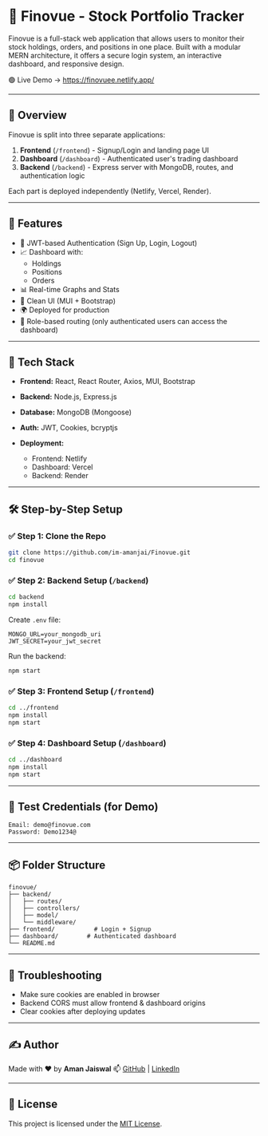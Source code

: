 # 💸 Finovue - Stock Portfolio Tracker

Finovue is a full-stack web application that allows users to monitor their stock holdings, orders, and positions in one place. Built with a modular MERN architecture, it offers a secure login system, an interactive dashboard, and responsive design.

🟢 Live Demo → https://finovuee.netlify.app/

---

## 🚦 Overview

Finovue is split into three separate applications:

1. **Frontend** (`/frontend`) - Signup/Login and landing page UI
2. **Dashboard** (`/dashboard`) - Authenticated user's trading dashboard
3. **Backend** (`/backend`) - Express server with MongoDB, routes, and authentication logic

Each part is deployed independently (Netlify, Vercel, Render).

---

## 🚀 Features

* 🔐 JWT-based Authentication (Sign Up, Login, Logout)
* 📈 Dashboard with:
  - Holdings
  - Positions
  - Orders
* 📊 Real-time Graphs and Stats
* 🎨 Clean UI (MUI + Bootstrap)
* 🌍 Deployed for production
* 🔐 Role-based routing (only authenticated users can access the dashboard)

---

## 🧱 Tech Stack

* **Frontend:** React, React Router, Axios, MUI, Bootstrap
* **Backend:** Node.js, Express.js
* **Database:** MongoDB (Mongoose)
* **Auth:** JWT, Cookies, bcryptjs
* **Deployment:**

  * Frontend: Netlify
  * Dashboard: Vercel
  * Backend: Render

---

## 🛠️ Step-by-Step Setup

### ✅ Step 1: Clone the Repo

```bash
git clone https://github.com/im-amanjai/Finovue.git
cd finovue
```

### ✅ Step 2: Backend Setup (`/backend`)

```bash
cd backend
npm install
```

Create `.env` file:

```
MONGO_URL=your_mongodb_uri
JWT_SECRET=your_jwt_secret
```

Run the backend:

```bash
npm start
```

### ✅ Step 3: Frontend Setup (`/frontend`)

```bash
cd ../frontend
npm install
npm start
```

### ✅ Step 4: Dashboard Setup (`/dashboard`)

```bash
cd ../dashboard
npm install
npm start
```

---

## 🧪 Test Credentials (for Demo)

```
Email: demo@finovue.com
Password: Demo1234@
```

---

## 📦 Folder Structure

```
finovue/
├── backend/
│   ├── routes/
│   ├── controllers/
│   ├── model/
│   └── middleware/
├── frontend/           # Login + Signup
├── dashboard/        # Authenticated dashboard
└── README.md
```

---

## 🔧 Troubleshooting

* Make sure cookies are enabled in browser
* Backend CORS must allow frontend & dashboard origins
* Clear cookies after deploying updates

---

## ✍️ Author

Made with ❤️ by **Aman Jaiswal**
📫 [GitHub](https://github.com/im-amanjai) | [LinkedIn](https://www.linkedin.com/in/aman-jaiswal-504ab3258)

---

## 📄 License

This project is licensed under the [MIT License](LICENSE).
